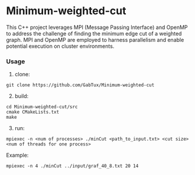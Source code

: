 # Minimum-weighted-cut
This C++ project leverages MPI (Message Passing Interface) and OpenMP to address the challenge of finding the minimum edge cut of a weighted graph. MPI and OpenMP are employed to harness parallelism and enable potential execution on cluster environments.

### Usage
1) clone:
```
git clone https://github.com/GabTux/Minimum-weighted-cut
```
2) build:
```
cd Minimum-weighted-cut/src
cmake CMakeLists.txt
make
```
3) run:
```
mpiexec -n <num of processes> ./minCut <path_to_input.txt> <cut size> <num of threads for one process>
```

Example:
```
mpiexec -n 4 ./minCut ../input/graf_40_8.txt 20 14
```
